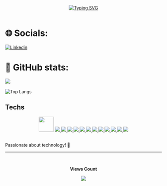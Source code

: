 <div align="center">
<a href="https://git.io/typing-svg"><img src="https://readme-typing-svg.demolab.com?font=Fira+Code&weight=600&size=25&duration=4000&pause=1000&color=add8e6&center=true&vCenter=true&width=435&lines=Hello!+My+name+is+john!;Welcome. ⭐" alt="Typing SVG" /></a>
</div>
<br>

# 🌐 Socials:
[![Linkedin](https://img.shields.io/badge/LinkedIn-0077B5?style=for-the-badge&logo=linkedin&logoColor=white)](https://www.linkedin.com/in/jo%C3%A3o-pedro-8114802ba/)

# 👀 GitHub stats:
![](https://github-readme-streak-stats.herokuapp.com/?user=speNillusion&theme=midnight-purple&hide_border=false)<br/><br/>
![Top Langs](https://github-readme-stats.vercel.app/api/top-langs/?username=speNillusion&theme=midnight-purple&hide_progress=true)

## Techs

  <div align="center">
    <a href="https://developer.mozilla.org/en-US/docs/Web/JavaScript" target="_blank"> <img src="https://img.icons8.com/color/48/000000/javascript.png" width="48" height="48"/></a>
    <a href="https://www.w3schools.com/typescript/" target="_blank"> <img src="https://img.icons8.com/color/48/000000/typescript.png"/> </a>
    <a href="https://www.w3schools.com/python/" target="_blank"> <img src="https://img.icons8.com/color/48/000000/python.png"/> </a>
    <a href="https://www.w3schools.com/node/" target="_blank"> <img src="https://img.icons8.com/color/48/000000/nodejs.png"/> </a>
    <a href="https://www.w3schools.com/nestjs/" target="_blank"> <img src="https://img.icons8.com/color/48/000000/nestjs.png"/> </a>
    <a href="https://www.w3schools.com/php/" target="_blank"> <img src="https://img.icons8.com/color/48/000000/php.png"/> </a>
    <a href="https://www.w3schools.com/mysql/" target="_blank"> <img src="https://img.icons8.com/color/48/000000/mysql.png"/> </a>
    <a href="https://www.w3schools.com/git/" target="_blank"> <img src="https://img.icons8.com/color/48/000000/git.png"/> </a>
    <a href="https://www.w3schools.com/github/" target="_blank"> <img src="https://img.icons8.com/color/48/000000/github.png"/> </a>
    <a href="https://www.w3schools.com/bootstrap/" target="_blank"> <img src="https://img.icons8.com/color/48/000000/bootstrap.png"/> </a>
    <a href="https://www.w3schools.com/pandas/" target="_blank"> <img src="https://img.icons8.com/color/48/000000/pandas.png"/> </a>
    <a href="https://www.w3schools.com/linkedin/" target="_blank"> <img src="https://img.icons8.com/color/48/000000/linkedin.png"/> </a>
    <a href="https://www.w3schools.com/numpy/" target="_blank"> <img src="https://img.icons8.com/color/48/000000/numpy.png"/> </a>
  </div>

<br>

Passionate about technology! 🚀

<hr>
<div align="center">
<br><p align="centre"><b>Views Count</b></p>  
<p align="center"><img align="center" src="https://profile-counter.glitch.me/{speNillusion}/count.svg" /></p> 
<br></div>
</div>
